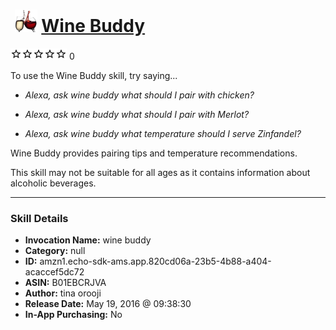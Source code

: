 # &nbsp;<img src="skill_icon" alt="Wine Buddy icon" width="36"> [Wine Buddy](http://alexa.amazon.com/#skills/amzn1.echo-sdk-ams.app.820cd06a-23b5-4b88-a404-acaccef5dc72)
![0 stars](../../images/ic_star_border_black_18dp_1x.png)![0 stars](../../images/ic_star_border_black_18dp_1x.png)![0 stars](../../images/ic_star_border_black_18dp_1x.png)![0 stars](../../images/ic_star_border_black_18dp_1x.png)![0 stars](../../images/ic_star_border_black_18dp_1x.png) 0

To use the Wine Buddy skill, try saying...

* *Alexa, ask wine buddy what should I pair with chicken?*

* *Alexa, ask wine buddy what should I pair with Merlot?*

* *Alexa, ask wine buddy what temperature should I serve Zinfandel?*

Wine Buddy provides pairing tips and temperature recommendations.

This skill may not be suitable for all ages as it contains information about alcoholic beverages.

***

### Skill Details

* **Invocation Name:** wine buddy
* **Category:** null
* **ID:** amzn1.echo-sdk-ams.app.820cd06a-23b5-4b88-a404-acaccef5dc72
* **ASIN:** B01EBCRJVA
* **Author:** tina orooji
* **Release Date:** May 19, 2016 @ 09:38:30
* **In-App Purchasing:** No
